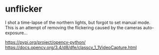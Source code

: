 # unflicker

I shot a time-lapse of the northern lights, but forgot to set manual mode. This is an attempt of removing the flickering caused by the cameras auto-exposure...

https://pypi.org/project/opencv-python/
https://docs.opencv.org/3.4/d8/dfe/classcv_1_1VideoCapture.html